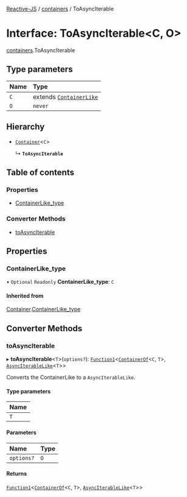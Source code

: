 [Reactive-JS](../README.md) / [containers](../modules/containers.md) / ToAsyncIterable

# Interface: ToAsyncIterable<C, O\>

[containers](../modules/containers.md).ToAsyncIterable

## Type parameters

| Name | Type |
| :------ | :------ |
| `C` | extends [`ContainerLike`](containers.ContainerLike.md) |
| `O` | `never` |

## Hierarchy

- [`Container`](containers.Container.md)<`C`\>

  ↳ **`ToAsyncIterable`**

## Table of contents

### Properties

- [ContainerLike\_type](containers.ToAsyncIterable.md#containerlike_type)

### Converter Methods

- [toAsyncIterable](containers.ToAsyncIterable.md#toasynciterable)

## Properties

### ContainerLike\_type

• `Optional` `Readonly` **ContainerLike\_type**: `C`

#### Inherited from

[Container](containers.Container.md).[ContainerLike_type](containers.Container.md#containerlike_type)

## Converter Methods

### toAsyncIterable

▸ **toAsyncIterable**<`T`\>(`options?`): [`Function1`](../modules/functions.md#function1)<[`ContainerOf`](../modules/containers.md#containerof)<`C`, `T`\>, [`AsyncIterableLike`](containers.AsyncIterableLike.md)<`T`\>\>

Converts the ContainerLike to a `AsyncIterableLike`.

#### Type parameters

| Name |
| :------ |
| `T` |

#### Parameters

| Name | Type |
| :------ | :------ |
| `options?` | `O` |

#### Returns

[`Function1`](../modules/functions.md#function1)<[`ContainerOf`](../modules/containers.md#containerof)<`C`, `T`\>, [`AsyncIterableLike`](containers.AsyncIterableLike.md)<`T`\>\>
